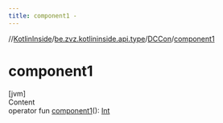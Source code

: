 ```yaml
---
title: component1 -
---
```

//[KotlinInside](../../index.md)/[be.zvz.kotlininside.api.type](../index.md)/[DCCon](index.md)/[component1](component1.md)



# component1  
[jvm]  
Content  
operator fun [component1](component1.md)(): [Int](https://kotlinlang.org/api/latest/jvm/stdlib/kotlin/-int/index.html)  



